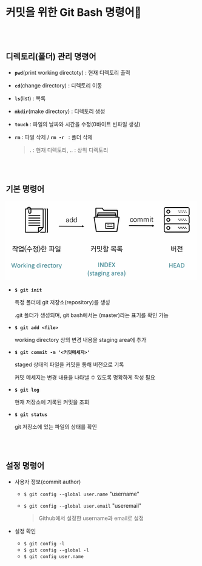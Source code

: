 # 커밋을 위한 Git Bash 명령어📝

<br/><br/>

## 디렉토리(폴더) 관리 명령어

- **`pwd`**(print working directoty) : 현재 디렉토리 출력

- **`cd`**(change directory) : 디렉토리 이동

- **`ls`**(list) : 목록

- **`mkdir`**(make directory) : 디렉토리 생성

- **`touch`** : 파일의 날짜와 시간을 수정(0바이트 빈파일 생성)

- **`rm`** : 파일 삭제 / **`rm -r `** : 폴더 삭제

  > . : 현재 디렉토리, .. : 상위 디렉토리

<br/><br/>

## 기본 명령어

![image-20220706232045741](git_bash_command.assets/image-20220706232045741.png)

- **`$ git init`**
  
  특정 폴더에 git 저장소(repository)를 생성

  .git 폴더가 생성되며, git bash에서는 (master)라는 표기를 확인 가능
  
- **`$ git add <file>`**
  
  working directory 상의 변경 내용을 staging area에 추가
  
- **`$ git commit -m '<커밋메세지>'`**
  
  staged 상태의 파일을 커밋을 통해 버전으로 기록

  커밋 메세지는 변경 내용을 나타낼 수 있도록 명확하게 작성 필요
  
- **`$ git log`**
  
  현재 저장소에 기록된 커밋을 조회
  
- **`$ git status`** 
  
  git 저장소에 있는 파일의 상태를 확인

<br/><br/>

## 설정 명령어

- 사용자 정보(commit author)

  - `$ git config --global user.name` "username"

  - `$ git config --global user.email` "useremail"

    > Github에서 설정한 username과 email로 설정

- 설정 확인
  - `$ git config -l`
  - `$ git config --global -l`
  - `$ git config user.name`